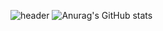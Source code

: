 ![header](https://capsule-render.vercel.app/api?type=wave&color=auto&height=300&section=header&text=dang%20woo&fontSize=90)
![Anurag's GitHub stats](https://github-readme-stats.vercel.app/api?username=dang-woo&show_icons=true)





